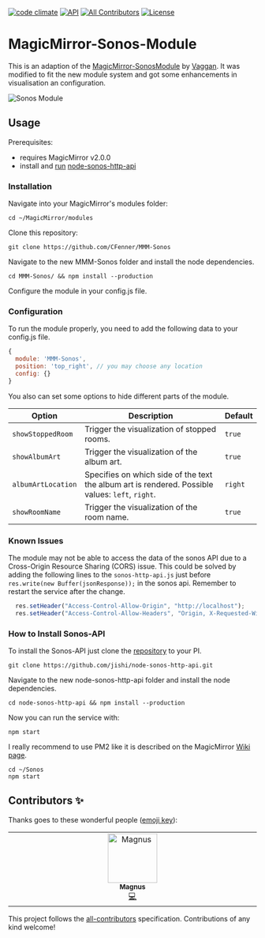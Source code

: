 [![code climate](https://codeclimate.com/github/CFenner/MMM-Sonos/badges/gpa.svg)](https://codeclimate.com/github/CFenner/MMM-Sonos)
[![API](https://img.shields.io/badge/api-Sonos-orange.svg)](https://github.com/jishi/node-sonos-http-api)
[![All Contributors](https://img.shields.io/github/all-contributors/CFenner/MMM-Sonos/main)](#contributors-)
[![License](https://img.shields.io/github/license/mashape/apistatus.svg)](https://choosealicense.com/licenses/mit/)

# MagicMirror-Sonos-Module

This is an adaption of the [MagicMirror-SonosModule](https://github.com/Vaggan/MagicMirror-SonosModule) by [Vaggan](https://github.com/Vaggan). It was modified to fit the new module system and got some enhancements in visualisation an configuration.

![Sonos Module](https://github.com/CFenner/MagicMirror-Sonos-Module/blob/master/.github/preview.png)

## Usage

Prerequisites:

- requires MagicMirror v2.0.0
- install and [run](https://github.com/MichMich/MagicMirror/wiki/Auto-Starting-MagicMirror) [node-sonos-http-api](https://github.com/jishi/node-sonos-http-api)

### Installation

Navigate into your MagicMirror's modules folder:

```shell
cd ~/MagicMirror/modules
```

Clone this repository:

```shell
git clone https://github.com/CFenner/MMM-Sonos
```

Navigate to the new MMM-Sonos folder and install the node dependencies.

```shell
cd MMM-Sonos/ && npm install --production
```

Configure the module in your config.js file.

### Configuration

To run the module properly, you need to add the following data to your config.js file.

```js
{
  module: 'MMM-Sonos',
  position: 'top_right', // you may choose any location
  config: {}
}
```

You also can set some options to hide different parts of the module.

| Option | Description | Default |
|---|---|---|
|`showStoppedRoom`|Trigger the visualization of stopped rooms.|`true`|
|`showAlbumArt`|Trigger the visualization of the album art.|`true`|
|`albumArtLocation`|Specifies on which side of the text the album art is rendered. Possible values: `left`, `right`.|`right`|
|`showRoomName`|Trigger the visualization of the room name.|`true`|

### Known Issues

The module may not be able to access the data of the sonos API due to a Cross-Origin Resource Sharing (CORS) issue. This could be solved by adding the following lines to the `sonos-http-api.js` just before `res.write(new Buffer(jsonResponse));` in the sonos api. Remember to restart the service after the change.

```js
  res.setHeader("Access-Control-Allow-Origin", "http://localhost");
  res.setHeader("Access-Control-Allow-Headers", "Origin, X-Requested-With, Content-Type, Accept");
```

### How to Install Sonos-API

To install the Sonos-API just clone the [repository](https://github.com/jishi/node-sonos-http-api) to your PI.

```shell
git clone https://github.com/jishi/node-sonos-http-api.git
```

Navigate to the new node-sonos-http-api folder and install the node dependencies.

```shell
cd node-sonos-http-api && npm install --production
```

Now you can run the service with:

```shell
npm start
```

I really recommend to use PM2 like it is described on the MagicMirror [Wiki page](https://github.com/MichMich/MagicMirror/wiki/Auto-Starting-MagicMirror).

```shell
cd ~/Sonos
npm start
```

## Contributors ✨

Thanks goes to these wonderful people ([emoji key](https://allcontributors.org/docs/en/emoji-key)):

<!-- ALL-CONTRIBUTORS-LIST:START - Do not remove or modify this section -->
<!-- prettier-ignore-start -->
<!-- markdownlint-disable -->
<table>
  <tbody>
    <tr>
      <td align="center" valign="top" width="14.28%"><a href="https://github.com/MagMar94"><img src="https://avatars.githubusercontent.com/u/34011212?v=4?s=100" width="100px;" alt="Magnus"/><br /><sub><b>Magnus</b></sub></a><br /><a href="https://github.com/CFenner/MMM-Sonos/commits?author=MagMar94" title="Code">💻</a></td>
    </tr>
  </tbody>
</table>

<!-- markdownlint-restore -->
<!-- prettier-ignore-end -->

<!-- ALL-CONTRIBUTORS-LIST:END -->

This project follows the [all-contributors](https://github.com/all-contributors/all-contributors) specification. Contributions of any kind welcome!
